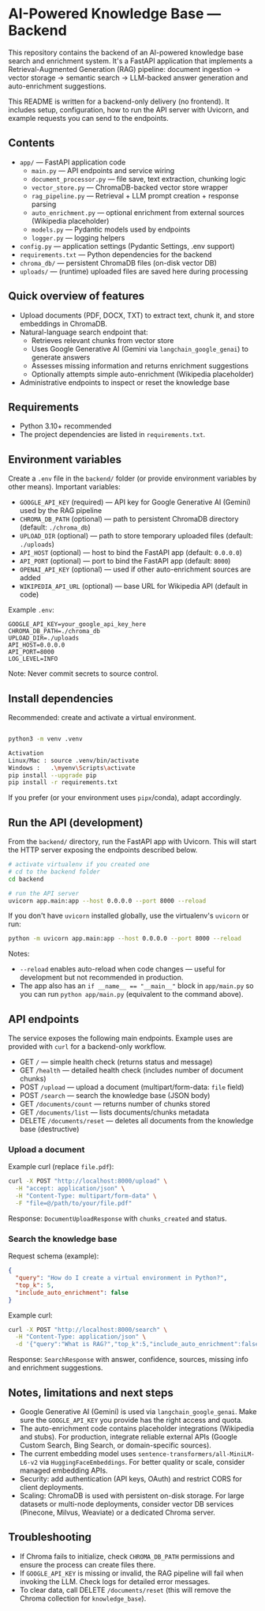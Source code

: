 # AI-Powered Knowledge Base — Backend

This repository contains the backend of an AI-powered knowledge base search and enrichment system. It's a FastAPI application that implements a Retrieval-Augmented Generation (RAG) pipeline: document ingestion → vector storage → semantic search → LLM-backed answer generation and auto-enrichment suggestions.

This README is written for a backend-only delivery (no frontend). It includes setup, configuration, how to run the API server with Uvicorn, and example requests you can send to the endpoints.

## Contents

- `app/` — FastAPI application code
  - `main.py` — API endpoints and service wiring
  - `document_processor.py` — file save, text extraction, chunking logic
  - `vector_store.py` — ChromaDB-backed vector store wrapper
  - `rag_pipeline.py` — Retrieval + LLM prompt creation + response parsing
  - `auto_enrichment.py` — optional enrichment from external sources (Wikipedia placeholder)
  - `models.py` — Pydantic models used by endpoints
  - `logger.py` — logging helpers
- `config.py` — application settings (Pydantic Settings, .env support)
- `requirements.txt` — Python dependencies for the backend
- `chroma_db/` — persistent ChromaDB files (on-disk vector DB)
- `uploads/` — (runtime) uploaded files are saved here during processing

## Quick overview of features

- Upload documents (PDF, DOCX, TXT) to extract text, chunk it, and store embeddings in ChromaDB.
- Natural-language search endpoint that:
  - Retrieves relevant chunks from vector store
  - Uses Google Generative AI (Gemini via `langchain_google_genai`) to generate answers
  - Assesses missing information and returns enrichment suggestions
  - Optionally attempts simple auto-enrichment (Wikipedia placeholder)
- Administrative endpoints to inspect or reset the knowledge base

## Requirements

- Python 3.10+ recommended
- The project dependencies are listed in `requirements.txt`.

## Environment variables

Create a `.env` file in the `backend/` folder (or provide environment variables by other means). Important variables:

- `GOOGLE_API_KEY` (required) — API key for Google Generative AI (Gemini) used by the RAG pipeline
- `CHROMA_DB_PATH` (optional) — path to persistent ChromaDB directory (default: `./chroma_db`)
- `UPLOAD_DIR` (optional) — path to store temporary uploaded files (default: `./uploads`)
- `API_HOST` (optional) — host to bind the FastAPI app (default: `0.0.0.0`)
- `API_PORT` (optional) — port to bind the FastAPI app (default: `8000`)
- `OPENAI_API_KEY` (optional) — used if other auto-enrichment sources are added
- `WIKIPEDIA_API_URL` (optional) — base URL for Wikipedia API (default in code)

Example `.env`:

```
GOOGLE_API_KEY=your_google_api_key_here
CHROMA_DB_PATH=./chroma_db
UPLOAD_DIR=./uploads
API_HOST=0.0.0.0
API_PORT=8000
LOG_LEVEL=INFO
```

Note: Never commit secrets to source control.

## Install dependencies

Recommended: create and activate a virtual environment.

```bash

python3 -m venv .venv

Activation
Linux/Mac : source .venv/bin/activate
Windows :   .\myenv\Scripts\activate
pip install --upgrade pip
pip install -r requirements.txt
```

If you prefer (or your environment uses `pipx`/conda), adapt accordingly.

## Run the API (development)

From the `backend/` directory, run the FastAPI app with Uvicorn. This will start the HTTP server exposing the endpoints described below.

```bash
# activate virtualenv if you created one
# cd to the backend folder
cd backend

# run the API server
uvicorn app.main:app --host 0.0.0.0 --port 8000 --reload
```

If you don't have `uvicorn` installed globally, use the virtualenv's `uvicorn` or run:

```bash
python -m uvicorn app.main:app --host 0.0.0.0 --port 8000 --reload
```

Notes:
- `--reload` enables auto-reload when code changes — useful for development but not recommended in production.
- The app also has an `if __name__ == "__main__"` block in `app/main.py` so you can run `python app/main.py` (equivalent to the command above).

## API endpoints

The service exposes the following main endpoints. Example uses are provided with `curl` for a backend-only workflow.

- GET `/` — simple health check (returns status and message)
- GET `/health` — detailed health check (includes number of document chunks)
- POST `/upload` — upload a document (multipart/form-data: `file` field)
- POST `/search` — search the knowledge base (JSON body)
- GET `/documents/count` — returns number of chunks stored
- GET `/documents/list` — lists documents/chunks metadata
- DELETE `/documents/reset` — deletes all documents from the knowledge base (destructive)

### Upload a document

Example curl (replace `file.pdf`):

```bash
curl -X POST "http://localhost:8000/upload" \
  -H "accept: application/json" \
  -H "Content-Type: multipart/form-data" \
  -F "file=@/path/to/your/file.pdf"
```

Response: `DocumentUploadResponse` with `chunks_created` and status.

### Search the knowledge base

Request schema (example):

```json
{
  "query": "How do I create a virtual environment in Python?",
  "top_k": 5,
  "include_auto_enrichment": false
}
```

Example curl:

```bash
curl -X POST "http://localhost:8000/search" \
  -H "Content-Type: application/json" \
  -d '{"query":"What is RAG?","top_k":5,"include_auto_enrichment":false}'
```

Response: `SearchResponse` with answer, confidence, sources, missing info and enrichment suggestions.


## Notes, limitations and next steps

- Google Generative AI (Gemini) is used via `langchain_google_genai`. Make sure the `GOOGLE_API_KEY` you provide has the right access and quota.
- The auto-enrichment code contains placeholder integrations (Wikipedia and stubs). For production, integrate reliable external APIs (Google Custom Search, Bing Search, or domain-specific sources).
- The current embedding model uses `sentence-transformers/all-MiniLM-L6-v2` via `HuggingFaceEmbeddings`. For better quality or scale, consider managed embedding APIs.
- Security: add authentication (API keys, OAuth) and restrict CORS for client deployments.
- Scaling: ChromaDB is used with persistent on-disk storage. For large datasets or multi-node deployments, consider vector DB services (Pinecone, Milvus, Weaviate) or a dedicated Chroma server.

## Troubleshooting

- If Chroma fails to initialize, check `CHROMA_DB_PATH` permissions and ensure the process can create files there.
- If `GOOGLE_API_KEY` is missing or invalid, the RAG pipeline will fail when invoking the LLM. Check logs for detailed error messages.
- To clear data, call DELETE `/documents/reset` (this will remove the Chroma collection for `knowledge_base`).
